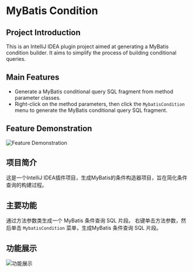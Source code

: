 # MyBatis Condition

## Project Introduction
This is an IntelliJ IDEA plugin project aimed at generating a MyBatis condition builder. It aims to simplify the process of building conditional queries.

## Main Features
- Generate a MyBatis conditional query SQL fragment from method parameter classes.
- Right-click on the method parameters, then click the `MybatisCondition` menu to generate the MyBatis conditional query SQL fragment.

## Feature Demonstration

![Feature Demonstration](doc/1.gif)


## 项目简介

这是一个IntelliJ IDEA插件项目，生成MyBatis的条件构造器项目，旨在简化条件查询的构建过程。

## 主要功能

通过方法参数类生成一个 MyBatis 条件查询 SQL 片段。
右键单击方法参数，然后单击 `MybatisCondition` 菜单，生成MyBatis 条件查询 SQL 片段。

## 功能展示

![功能展示](doc/1.gif)